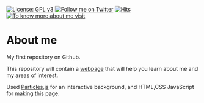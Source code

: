 [![License: GPL v3](https://img.shields.io/badge/License-GPLv3-blue.svg)](https://www.gnu.org/licenses/gpl-3.0)
[![Follow me on Twitter](https://img.shields.io/twitter/follow/shaikharfan7?style=social)](https://twitter.com/shaikharfan7)
[![Hits](https://hits.seeyoufarm.com/api/count/incr/badge.svg?url=https%3A%2F%2Fgithub.com%2Fshaikharfan7.github.io%2Fhit-counter&count_bg=%2379C83D&title_bg=%23555555&icon=&icon_color=%23E7E7E7&title=hits&edge_flat=false)](https://hits.seeyoufarm.com)
[![To know more about me visit](https://github.com/shaikharfan7/COVID19-Stats-India/blob/master/app/src/main/res/drawable/site_button.png)](https://shaikharfan7.github.io)


# About me

My first repository on Github.

This repository will contain a <a href="https://www.shaikharfan.me">webpage</a> that will help you learn about me and my areas of interest.

Used <a href="https://github.com/VincentGarreau/particles.js/">Particles.js</a> for an interactive background, and HTML,CSS JavaScript for making this page.


